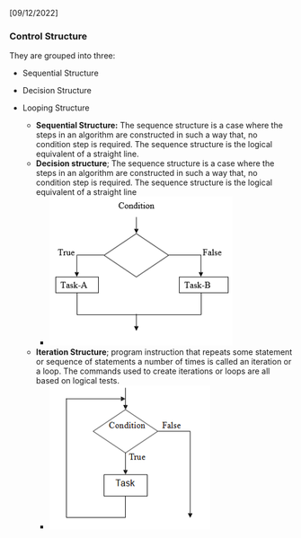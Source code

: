 [09/12/2022]

### Control Structure
They are grouped into three:
- Sequential Structure
- Decision Structure
- Looping Structure

	- **Sequential Structure:** The sequence structure is a case where the steps in an algorithm are constructed in such a way that, no condition step is required. The sequence structure is the logical equivalent of a straight line.
	- **Decision structure**; The sequence structure is a case where the steps in an algorithm are constructed in such a way that, no condition step is required. The sequence structure is the logical equivalent of a straight line
		- ![](CPS%20207/Image/Pasted%20image%2020221209084610.png)
	- **Iteration Structure**; program instruction that repeats some statement or sequence of statements a number of times is called an iteration or a loop. The commands used to create iterations or loops are all based on logical tests. 
		- ![](CPS%20207/Image/Pasted%20image%2020221209084745.png)